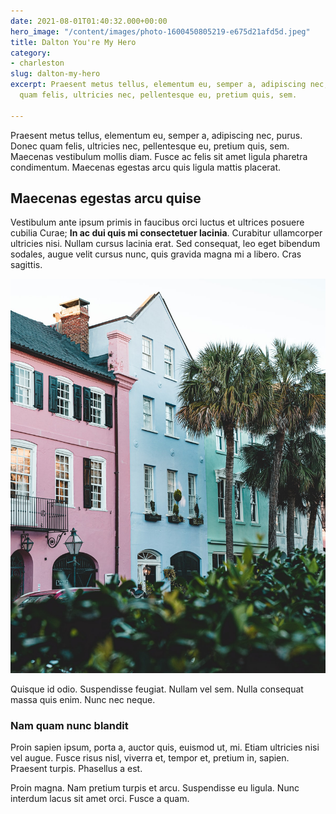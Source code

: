 ```yaml
---
date: 2021-08-01T01:40:32.000+00:00
hero_image: "/content/images/photo-1600450805219-e675d21afd5d.jpeg"
title: Dalton You're My Hero
category:
- charleston
slug: dalton-my-hero
excerpt: Praesent metus tellus, elementum eu, semper a, adipiscing nec, purus. Donec
  quam felis, ultricies nec, pellentesque eu, pretium quis, sem.

---
```

Praesent metus tellus, elementum eu, semper a, adipiscing nec, purus. Donec quam felis, ultricies nec, pellentesque eu, pretium quis, sem. Maecenas vestibulum mollis diam. Fusce ac felis sit amet ligula pharetra condimentum. Maecenas egestas arcu quis ligula mattis placerat.

## Maecenas egestas arcu quise

Vestibulum ante ipsum primis in faucibus orci luctus et ultrices posuere cubilia Curae; **In ac dui quis mi consectetuer lacinia**. Curabitur ullamcorper ultricies nisi. Nullam cursus lacinia erat. Sed consequat, leo eget bibendum sodales, augue velit cursus nunc, quis gravida magna mi a libero. Cras sagittis.

![](/content/images/photo-1588007129936-5b7754628cd3.jpeg)

Quisque id odio. Suspendisse feugiat. Nullam vel sem. Nulla consequat massa quis enim. Nunc nec neque.

### Nam quam nunc blandit

Proin sapien ipsum, porta a, auctor quis, euismod ut, mi. Etiam ultricies nisi vel augue. Fusce risus nisl, viverra et, tempor et, pretium in, sapien. Praesent turpis. Phasellus a est.

Proin magna. Nam pretium turpis et arcu. Suspendisse eu ligula. Nunc interdum lacus sit amet orci. Fusce a quam.
